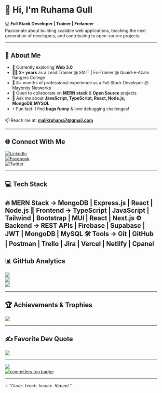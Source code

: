# 👋 Hi, I'm Ruhama Gull  

💻 **Full Stack Developer | Trainer | Frelancer**  
Passionate about building scalable web applications, teaching the next generation of developers, and contributing to open-source projects.  

---

## 🌟 About Me  
- 🌱 Currently exploring **Web 3.0**  
- 👩‍🏫 **2+ years** as a Lead Trainer @ SMIT | Ex-Trainer @ Quaid-e-Azam Rangers College  
- 💼 8+ months of professional experience as a Full Stack Developer @ Mayonity Networks  
- 👯 Open to collaborate on **MERN stack** & **Open Source** projects  
- 💬 Ask me about **JavaScript, TypeScript, React, Node.js, MongoDB,MYSQL**  
- ⚡ Fun fact: I find **bugs funny** & love debugging challenges!  

📫 Reach me at: **malikruhama7@gmail.com**  

---

## 🌐 Connect With Me  
[![LinkedIn](https://img.shields.io/badge/LinkedIn-%230077B5.svg?style=for-the-badge&logo=linkedin&logoColor=white)](https://www.linkedin.com/in/ruhama-malik-116b61228/)  
[![Facebook](https://img.shields.io/badge/Facebook-%231877F2.svg?style=for-the-badge&logo=Facebook&logoColor=white)](https://www.facebook.com/ruhama.ruhama.9421450/)  
[![Twitter](https://img.shields.io/badge/Twitter-%231DA1F2.svg?style=for-the-badge&logo=Twitter&logoColor=white)](https://twitter.com/@RuhamaMalik722)  

---

## 💻 Tech Stack  
🔥 MERN Stack → MongoDB | Express.js | React | Node.js
🎨 Frontend → TypeScript | JavaScript | Tailwind | Bootstrap | MUI | React | Next.js
⚙️ Backend → REST APIs | Firebase | Supabase | JWT | MongoDB | MySQL
🛠️ Tools → Git | GitHub | Postman | Trello | Jira | Vercel | Netlify | Cpanel
---

## 📊 GitHub Analytics  
![](https://github-readme-stats.vercel.app/api?username=RuhamaMalik&theme=radical&hide_border=false&include_all_commits=true&count_private=true)  
![](https://github-readme-streak-stats.herokuapp.com/?user=RuhamaMalik&theme=radical&hide_border=false)  
![](https://github-readme-stats.vercel.app/api/top-langs/?username=RuhamaMalik&theme=radical&hide_border=false&layout=compact)  

---

## 🏆 Achievements & Trophies  
![](https://github-profile-trophy.vercel.app/?username=RuhamaMalik&theme=radical&no-frame=false&no-bg=false&margin-w=4)  

---

## ✍️ Favorite Dev Quote  
![](https://quotes-github-readme.vercel.app/api?type=horizontal&theme=radical)  

---

[![](https://visitcount.itsvg.in/api?id=RuhamaMalik&icon=0&color=0)](https://visitcount.itsvg.in)  
[![committers.top badge](https://user-badge.committers.top/pakistan/RuhamaMalik.svg)](https://user-badge.committers.top/pakistan/RuhamaMalik)  

---
💡 *"Code. Teach. Inspire. Repeat."*  
